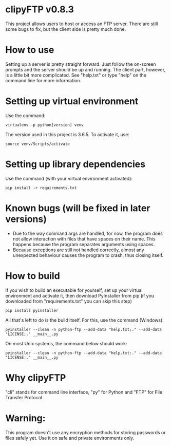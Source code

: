 # clipyFTP v0.8.3
This project allows users to host or access an FTP server. 
There are still some bugs to fix, but the client side is pretty much done.

# How to use
Setting up a server is pretty straight forward. Just follow the on-screen prompts and the server should be up and running. The client part, however, is a little bit more complicated. See "help.txt" or type "help" on the command line for more information.

# Setting up virtual environment
Use the command: 

	virtualenv -p python[version] venv
The version used in this project is 3.6.5.
To activate it, use:

	source venv/Scripts/activate

# Setting up library dependencies
Use the command (with your virtual environment activated):
	
	pip install -r requirements.txt
	
# Known bugs (will be fixed in later versions)
* Due to the way command args are handled, for now, the program does not allow interaction with files that have spaces on their name. This happens because the program separates arguments using spaces.
* Because exceptions are still not handled correctly, almost any unexpected behaviour causes the program to crash, thus closing itself.

# How to build
If you wish to build an executable for yourself, set up your virtual environment and activate it, then download PyInstaller from pip (if you downloaded from "requirements.txt" you can skip this step)
	
	pip install pyinstaller
All that's left to do is the build itself. For this, use the command (Windows):

	pyinstaller --clean -n python-ftp --add-data "help.txt;." --add-data "LICENSE;." __main__.py
On most Unix systems, the command below should work:
	
	pyinstaller --clean -n python-ftp --add-data "help.txt:." --add-data "LICENSE:." __main__.py
# Why clipyFTP
"cli" stands for command line interface, "py" for Python and "FTP" for File Transfer Protocol

# Warning:
This program doesn't use any encryption methods for storing passwords or
files safely yet. Use it on safe and private environments only.

